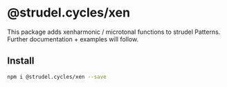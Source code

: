# @strudel.cycles/xen

This package adds xenharmonic / microtonal functions to strudel Patterns. Further documentation + examples will follow.

## Install

```sh
npm i @strudel.cycles/xen --save
```
